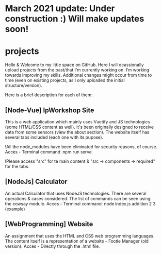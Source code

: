 
# March 2021 update: Under construction :) Will make updates soon!

# projects

Hello & Welcome to my little space on GitHub.
Here I will ocassionally upload projects from the past/that I'm currently working on.
I'm working towards improving my skills. Additional changes might occur from time to time (even on existing projects, as I only uploaded the initial structure/version).

Here is a brief description for each of them:


## [Node-Vue] IpWorkshop Site

This is a web application which mainly uses Vuetify and JS technologies (some HTML/CSS content as well).
It's been originally designed to receive data from some sensors (view the about section).
The website itself has several tabs included (each one with its pupose).

!All the node_modules have been eliminated for security reasons, of course.
Acces - Terminal command: npm run serve

!Please access "src" for te main content & "src -> components -> required" for the tabs.



## [NodeJs] Calculator

An actual Calculator that uses NodeJS technologies. There are several operations & cases considered. 
The list of commands can be seen using the cowsay module.
Acces - Terminal command: node index.js addition 2 3 (example)



## [WebProgramming] Website

An assignment that uses the HTML and CSS web programming languages.
The content itself is a representation of a website - Footie Manager (old version).
Acces - Directly through the .html file.
